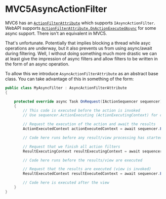 # MVC5AsyncActionFilter

MVC6 has an [`ActionFilterAttribute`][ActionFilterAttribute] which supports `IAsyncActionFilter`.  WebAPI supports [`ActionFilterAttribute.OnActionExecutedAsync`][WebAPIAsync] for some async support.  There isn't an equivalent in MVC5.

That's unfortunate.  Potentially that implies blocking a thread while asyc operations
are underway, but it also prevents us from using async/await during filtering.  Well, I without doing something much more drastic we can at least give the impression of async filters and allow filters to be written in the form of an async operation.

To allow this we introduce `AsyncActionFilterAttribute` as an abstract base class.  You can take advantage of this in something of the form:

```cs
public class MyAsyncFilter : AsyncActionFilterAttribute
{

    protected override async Task OnRequest(IActionSequencer sequencer)
    {
        // This code is executed before the action is invoked
        // Use sequencer.ActionExecuting (ActionExecutingContext) for context

        // Request the execution of the action and await the results
        ActionExecutedContext actionExecutedContext = await sequencer.ExecuteAction();

        // Code here runs before any result/view processing has started

        // Request that we finish all action filters
        ResultExecutingContext resultExecutingContext = await sequencer.CompleteActionProcessing();

        // Code here runs before the results/view are executed

        // Request that the results are executed (view is invoked)
        ResultExecutedContext resultExecutedContext = await sequencer.ExecuteResult();

        // Code here is executed after the view
    }
}
```

[ActionFilterAttribute]:https://github.com/aspnet/Mvc/blob/dev/src/Microsoft.AspNet.Mvc.Core/Filters/ActionFilterAttribute.cs "opt"
[WebAPIAsync]:https://msdn.microsoft.com/en-us/library/system.web.http.filters.actionfilterattribute.onactionexecutedasync%28v=vs.118%29.aspx
